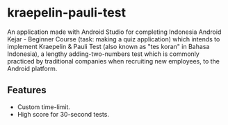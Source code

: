 # kraepelin-pauli-test

An application made with Android Studio for completing Indonesia Android Kejar - Beginner Course (task: making a quiz application) which intends to implement Kraepelin & Pauli Test (also known as "tes koran" in Bahasa Indonesia), a lengthy adding-two-numbers test which is commonly practiced by traditional companies when recruiting new employees, to the Android platform.

## Features

* Custom time-limit.
* High score for 30-second tests.
